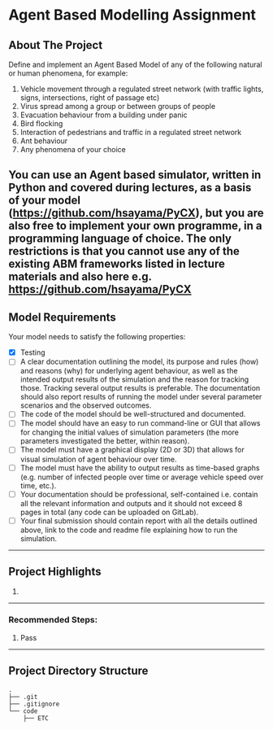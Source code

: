 # Agent Based Modelling Assignment

## About The Project
Define and implement an Agent Based Model of any of the following natural or human phenomena, for example:
1. Vehicle movement through a regulated street network (with traffic lights, signs, intersections, right of passage etc)
2. Virus spread among a group or between groups of people
3. Evacuation behaviour from a building under panic
4. Bird flocking
5. Interaction of pedestrians and traffic in a regulated street network
6. Ant behaviour
7. Any phenomena of your choice

You can use an Agent based simulator, written in Python and covered during lectures, as a basis of your model (https://github.com/hsayama/PyCX), but you are also free to implement your own programme, in a programming language of choice. The only restrictions is that you cannot use any of the existing ABM frameworks listed in lecture materials and also here e.g. https://github.com/hsayama/PyCX
---
## Model Requirements
Your model needs to satisfy the following properties:
- [x] Testing
- [ ] A clear documentation outlining the model, its purpose and rules (how) and reasons (why) for underlying agent behaviour, as well as the intended output results of the simulation and the reason for tracking those. Tracking several output results is preferable. The documentation should also report results of running the model under several parameter scenarios and the observed outcomes.
- [ ] The code of the model should be well-structured and documented.
- [ ] The model should have an easy to run command-line or GUI that allows for changing the initial values of simulation parameters (the more parameters investigated the better, within reason).
- [ ] The model must have a graphical display (2D or 3D) that allows for visual simulation of agent behaviour over time.
- [ ] The model must have the ability to output results as time-based graphs (e.g. number of infected people over time or average vehicle speed over time, etc.).
- [ ] Your documentation should be professional, self-contained i.e. contain all the relevant information and outputs and it should not exceed 8 pages in total (any code can be uploaded on GitLab).
- [ ] Your final submission should contain report with all the details outlined above, link to the code and readme file explaining how to run the simulation.
---
## Project Highlights
1. 

---
### Recommended Steps:

1. Pass

---
## Project Directory Structure
```
.
├── .git
├── .gitignore
└── code
    ├── ETC
```
 

